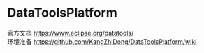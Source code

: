 # DataToolsPlatform
官方文档
https://www.eclipse.org/datatools/
<br>
环境准备
https://github.com/KangZhiDong/DataToolsPlatform/wiki
